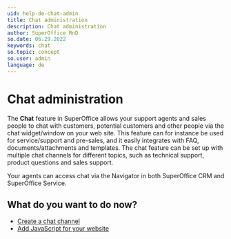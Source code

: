 ```yaml
---
uid: help-de-chat-admin
title: Chat administration
description: Chat administration
author: SuperOffice RnD
so.date: 06.29.2022
keywords: chat
so.topic: concept
so.user: admin
language: de
---
```


# Chat administration

The **Chat** feature in SuperOffice allows your support agents and sales people to chat with customers, potential customers and other people via the chat widget/window on your web site. This feature can for instance be used for service/support and pre-sales, and it easily integrates with FAQ, documents/attachments and templates. The chat feature can be set up with multiple chat channels for different topics, such as technical support, product questions and sales support.

Your agents can access chat via the Navigator in both SuperOffice CRM and SuperOffice Service.

## What do you want to do now?

* [Create a chat channel][1]
* [Add JavaScript for your website][2]

<!-- Referenced links -->
[1]: channel-create.md
[2]: add-javascript.md

<!-- Referenced images -->

